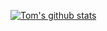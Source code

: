 [![Tom's github stats](https://github-readme-stats.vercel.app/api?username=mrfelton&count_private=true&show_icons=true)](https://github.com/anuraghazra/github-readme-stats)
